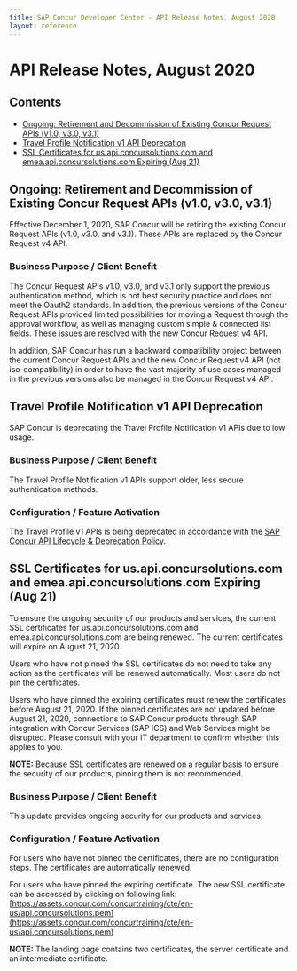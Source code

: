 ```yaml
---
title: SAP Concur Developer Center - API Release Notes, August 2020
layout: reference
---
```

# API Release Notes, August 2020

## Contents

* [Ongoing: Retirement and Decommission of Existing Concur Request APIs (v1.0, v3.0, v3.1)](#ongoing-request-retirement)
* [Travel Profile Notification v1 API Deprecation](#travel-profile-deprecation)
* [SSL Certificates for us.api.concursolutions.com and emea.api.concursolutions.com Expiring (Aug 21)](#ssl-cert-expire)

## <a name="ongoing-request-retirement"></a>Ongoing: Retirement and Decommission of Existing Concur Request APIs (v1.0, v3.0, v3.1)

Effective December 1, 2020, SAP Concur will be retiring the existing Concur Request APIs (v1.0, v3.0, and v3.1). These APIs are replaced by the Concur Request v4 API.

### Business Purpose / Client Benefit

The Concur Request APIs v1.0, v3.0, and v3.1 only support the previous authentication method, which is not best security practice and does not meet the Oauth2 standards. In addition, the previous versions of the Concur Request APIs provided limited possibilities for moving a Request through the approval workflow, as well as managing custom simple & connected list fields. These issues are resolved with the new Concur Request v4 API.

In addition, SAP Concur has run a backward compatibility project between the current Concur Request APIs and the new Concur Request v4 API (not iso-compatibility) in order to have the vast majority of use cases managed in the previous versions also be managed in the Concur Request v4 API.

## <a name="travel-profile-deprecation"></a>Travel Profile Notification v1 API Deprecation

SAP Concur is deprecating the Travel Profile Notification v1 APIs due to low usage.

### Business Purpose / Client Benefit

The Travel Profile Notification v1 APIs support older, less secure authentication methods.

### Configuration / Feature Activation

The Travel Profile v1 APIs is being deprecated in accordance with the [SAP Concur API Lifecycle & Deprecation Policy](https://developer.concur.com/tools-support/deprecation-policy.html).

## <a name="ssl-cert-expire"></a>SSL Certificates for us.api.concursolutions.com and emea.api.concursolutions.com Expiring (Aug 21)

To ensure the ongoing security of our products and services, the current SSL certificates for us.api.concursolutions.com and emea.api.concursolutions.com are being renewed. The current certificates will expire on August 21, 2020.

Users who have not pinned the SSL certificates do not need to take any action as the certificates will be renewed automatically. Most users do not pin the certificates.

Users who have pinned the expiring certificates must renew the certificates before August 21, 2020. If the pinned certificates are not updated before August 21, 2020, connections to SAP Concur products through SAP integration with Concur Services (SAP ICS) and Web Services might be disrupted. Please consult with your IT department to confirm whether this applies to you.

**NOTE:** Because SSL certificates are renewed on a regular basis to ensure the security of our products, pinning them is not recommended.

### Business Purpose / Client Benefit

This update provides ongoing security for our products and services.

### Configuration / Feature Activation

For users who have not pinned the certificates, there are no configuration steps. The certificates are automatically renewed.

For users who have pinned the expiring certificate. The new SSL certificate can be accessed by clicking on following link: [https://assets.concur.com/concurtraining/cte/en-us/api.concursolutions.pem](https://assets.concur.com/concurtraining/cte/en-us/api.concursolutions.pem)

**NOTE:** 	The landing page contains two certificates, the server certificate and an intermediate certificate.
